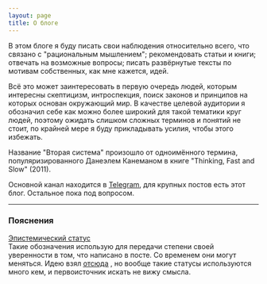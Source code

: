 ```yaml
---
layout: page
title: О блоге
---
```


В этом блоге я буду писать свои наблюдения относительно всего, что связано с "рациональным мышлением"; рекомендовать статьи и книги; отвечать на возможные вопросы; писать развёрнутые тексты по мотивам собственных, как мне кажется, идей.

Всё это может заинтересовать в первую очередь людей, которым интересны скептицизм, интроспекция, поиск законов и принципов на которых основан окружающий мир. В качестве целевой аудитории я обозначил себе как можно более широкий для такой тематики круг людей, поэтому ожидать слишком сложных терминов и понятий не стоит, по крайней мере я буду прикладывать усилия, чтобы этого избежать.

Название "Вторая система" произошло от одноимённого термина, популяризированного Данеэлем Канеманом в книге "Thinking, Fast and Slow" (2011).

Основной канал находится в [<ins>Telegram</ins>](https://telegram.me/rationalblog), для крупных постов есть этот блог. Остальное пока под вопросом.

<hr>

### Пояснения

<a href='#epist'>Эпистемический статус</a><br />
Такие обозначения использую для передачи степени своей уверенности в том, что написано в посте. Со временем они могут меняться. Идею взял [<ins>отсюда</ins>](https://www.gwern.net/About#belief-tags) , но вообще такие статусы используются много кем, и первоисточник искать не вижу смысла. 